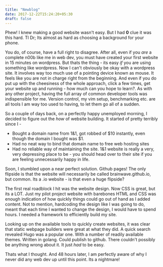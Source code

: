 ```yaml
---
title: "Newblog"
date: 2017-12-22T15:24:20+05:30
draft: false
---
```

Phew! I knew making a good website wasn't easy. But I had **0** clue it was this hard. Tl Dr; Its almost as hard as choosing a background for your phone.

You do, of course, have a full right to disagree. After all, even if you *are* a complete n00b like me in web dev, you must have created your first website in 15 minutes on wordpress. But thats the thing - its easy *if* you are using something like wordpress. Now I can't obviously be okay with a wordpress site. It involves way too much use of a pointing device known as mouse. It feels like you are not in charge right from the beginning. And even if you do put up with the cheesiness of the whole approach, click a few times, get your website up and running - how much can you hope to learn?. As with any other project, having the full array of common developer tools was indispensible for me. Version control, my vim setup, benchmarking etc. are all tools I am way too used to having, to let them go all of a sudden.

So a couple of days back, on a perfectly happy unemployed morning, I decided to figure out the *how* of website building. It started of pretty terribly since I - 
- Bought a domain name from 1&1, got robbed of $10 instantly, even though the domain I bought was $1.
- Had no neat way to bind that domain name to free web hosting sites
- Had no reliable way of maintaining the site. 1&1 website is really a very, very depressing place to be - you should head over to their site if you are feeling unnecessarily happy in life.

Soon, I stumbled upon a near perfect solution. Github pages! The only flipside is that the website will necessarily be called brainwave.github.io, but common. Its a .io website - is that even a huge flipside?

The first real roadblock I hit was the website design. Now CSS is great, but its a LOT. Just my pilot project website with barebones HTML and CSS was enough indication of how quickly things could go out of hand as I added content. Not to mention, hardcoding the design like I was going to do, meant that each time I wanted to change the design, I would have to spend hours. I needed a framework to efficiently build my site.

Looking up on the available tools to quickly create websites, it was clear that static webpage builders were great at what they did. A quick search revealed Hugo was a popular one. With a number of readily available themes. Written in golang. Could publish to github. There couldn't possibly be anything wrong about it. It just *had* to be easy.

Thats what I thought. And 48 hours later, I am perfectly aware of why I never did any web dev up until this point. Its a nightmare!
